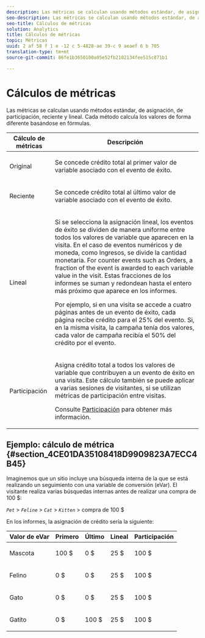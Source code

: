 ```yaml
---
description: Las métricas se calculan usando métodos estándar, de asignación, de participación, reciente y lineal. Cada método calcula los valores de forma diferente basándose en fórmulas.
seo-description: Las métricas se calculan usando métodos estándar, de asignación, de participación, reciente y lineal. Cada método calcula los valores de forma diferente basándose en fórmulas.
seo-title: Cálculos de métricas
solution: Analytics
title: Cálculos de métricas
topic: Métricas
uuid: 2 af 58 f 1 e -12 c 5-4828-ae 39-c 9 aeaef 6 b 705
translation-type: tm+mt
source-git-commit: 86fe1b3650100a05e52fb2102134fee515c871b1

---
```



# Cálculos de métricas

Las métricas se calculan usando métodos estándar, de asignación, de participación, reciente y lineal. Cada método calcula los valores de forma diferente basándose en fórmulas.

<table id="table_6F81A12174D84124B7FD81FBBEDF18A2"> 
 <thead> 
  <tr> 
   <th colname="col1" class="entry"> Cálculo de métricas </th> 
   <th colname="col2" class="entry"> Descripción </th> 
  </tr> 
 </thead>
 <tbody> 
  <tr> 
   <td colname="col1"> Original </td> 
   <td colname="col2"> <p>Se concede crédito total al primer valor de variable asociado con el evento de éxito. </p> </td> 
  </tr> 
  <tr> 
   <td colname="col1"> Reciente </td> 
   <td colname="col2"> <p>Se concede crédito total al último valor de variable asociado con el evento de éxito. </p> </td> 
  </tr> 
  <tr> 
   <td colname="col1"> Lineal </td> 
   <td colname="col2"> <p>Si se selecciona la asignación lineal, los eventos de éxito se dividen de manera uniforme entre todos los valores de variable que aparecen en la visita. En el caso de eventos numéricos y de moneda, como <span class="term"> Ingresos</span>, se divide la cantidad monetaria. For counter events such as <span class="term"> Orders</span>, a fraction of the event is awarded to each variable value in the visit. Estas fracciones de los informes se suman y redondean hasta el entero más próximo que aparece en los informes. </p> <p>Por ejemplo, si en una visita se accede a cuatro páginas antes de un evento de éxito, cada página recibe crédito para el 25% del evento. Si, en la misma visita, <span class="varname"> la campaña</span> tenía dos valores, cada valor de campaña recibía el 50% del crédito por el evento. </p> </td> 
  </tr> 
  <tr> 
   <td colname="col1"> Participación </td> 
   <td colname="col2"> <p>Asigna crédito total a todos los valores de variable que contribuyen a un evento de éxito en una visita. Este cálculo también se puede aplicar a varias sesiones de visitantes, si se utilizan métricas de participación entre visitas. </p> <p>Consulte <a href="../../../components/c-variables/c-metrics/metrics-participation.md#concept_8E6B39106A244CB49E055150B291B477" format="dita" scope="local"> Participación</a> para obtener más información. </p> </td> 
  </tr> 
 </tbody> 
</table>

## Ejemplo: cálculo de métrica {#section_4CE01DA35108418D9909823A7ECC4B45}

Imaginemos que un sitio incluye una búsqueda interna de la que se está realizando un seguimiento con una variable de conversión (eVar). El visitante realiza varias búsquedas internas antes de realizar una compra de 100 $:

*`Pet`* &gt; *`Feline`* &gt; *`Cat`* &gt; *`Kitten`* &gt; compra de 100 $

En los informes, la asignación de crédito sería la siguiente:

<table id="table_91A7244E77854838A8392B49366FB445"> 
 <thead> 
  <tr> 
   <th colname="col1" class="entry"> Valor de eVar </th> 
   <th colname="col2" class="entry"> Primero </th> 
   <th colname="col3" class="entry"> Último </th> 
   <th colname="col4" class="entry"> Lineal </th> 
   <th colname="col5" class="entry"> Participación </th> 
  </tr> 
 </thead>
 <tbody> 
  <tr> 
   <td colname="col1"> <p>Mascota </p> </td> 
   <td colname="col2"> <p>100 $ </p> </td> 
   <td colname="col3"> <p>0 $ </p> </td> 
   <td colname="col4"> <p>25 $ </p> </td> 
   <td colname="col5"> <p>100 $ </p> </td> 
  </tr> 
  <tr> 
   <td colname="col1"> <p>Felino </p> </td> 
   <td colname="col2"> <p>0 $ </p> </td> 
   <td colname="col3"> <p>0 $ </p> </td> 
   <td colname="col4"> <p>25 $ </p> </td> 
   <td colname="col5"> <p>100 $ </p> </td> 
  </tr> 
  <tr> 
   <td colname="col1"> <p>Gato </p> </td> 
   <td colname="col2"> <p>0 $ </p> </td> 
   <td colname="col3"> <p>0 $ </p> </td> 
   <td colname="col4"> <p>25 $ </p> </td> 
   <td colname="col5"> <p>100 $ </p> </td> 
  </tr> 
  <tr> 
   <td colname="col1"> <p>Gatito </p> </td> 
   <td colname="col2"> <p>0 $ </p> </td> 
   <td colname="col3"> <p>100 $ </p> </td> 
   <td colname="col4"> <p>25 $ </p> </td> 
   <td colname="col5"> <p>100 $ </p> </td> 
  </tr> 
 </tbody> 
</table>

